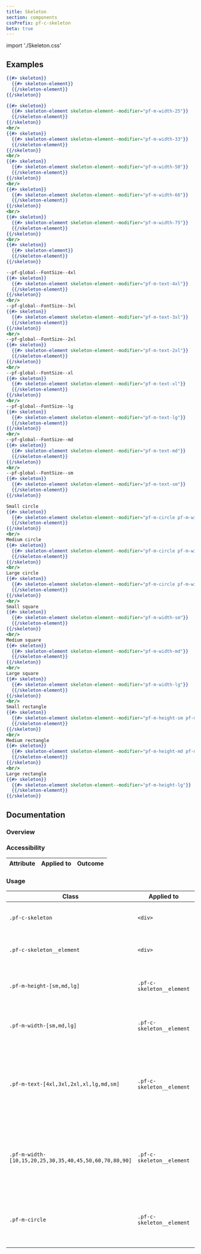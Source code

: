 ```yaml
---
title: Skeleton
section: components
cssPrefix: pf-c-skeleton
beta: true
---
```


import './Skeleton.css'

## Examples
```hbs title=Default
{{#> skeleton}}
  {{#> skeleton-element}}
  {{/skeleton-element}}
{{/skeleton}}
```

```hbs title=Responsive-width-modifiers
{{#> skeleton}}
  {{#> skeleton-element skeleton-element--modifier="pf-m-width-25"}}
  {{/skeleton-element}}
{{/skeleton}}
<br/>
{{#> skeleton}}
  {{#> skeleton-element skeleton-element--modifier="pf-m-width-33"}}
  {{/skeleton-element}}
{{/skeleton}}
<br/>
{{#> skeleton}}
  {{#> skeleton-element skeleton-element--modifier="pf-m-width-50"}}
  {{/skeleton-element}}
{{/skeleton}}
<br/>
{{#> skeleton}}
  {{#> skeleton-element skeleton-element--modifier="pf-m-width-66"}}
  {{/skeleton-element}}
{{/skeleton}}
<br/>
{{#> skeleton}}
  {{#> skeleton-element skeleton-element--modifier="pf-m-width-75"}}
  {{/skeleton-element}}
{{/skeleton}}
<br/>
{{#> skeleton}}
  {{#> skeleton-element}}
  {{/skeleton-element}}
{{/skeleton}}
```

```hbs title=Text-modifiers
--pf-global--FontSize--4xl
{{#> skeleton}}
  {{#> skeleton-element skeleton-element--modifier="pf-m-text-4xl"}}
  {{/skeleton-element}}
{{/skeleton}}
<br/>
--pf-global--FontSize--3xl
{{#> skeleton}}
  {{#> skeleton-element skeleton-element--modifier="pf-m-text-3xl"}}
  {{/skeleton-element}}
{{/skeleton}}
<br/>
--pf-global--FontSize--2xl
{{#> skeleton}}
  {{#> skeleton-element skeleton-element--modifier="pf-m-text-2xl"}}
  {{/skeleton-element}}
{{/skeleton}}
<br/>
--pf-global--FontSize--xl
{{#> skeleton}}
  {{#> skeleton-element skeleton-element--modifier="pf-m-text-xl"}}
  {{/skeleton-element}}
{{/skeleton}}
<br/>
--pf-global--FontSize--lg
{{#> skeleton}}
  {{#> skeleton-element skeleton-element--modifier="pf-m-text-lg"}}
  {{/skeleton-element}}
{{/skeleton}}
<br/>
--pf-global--FontSize--md
{{#> skeleton}}
  {{#> skeleton-element skeleton-element--modifier="pf-m-text-md"}}
  {{/skeleton-element}}
{{/skeleton}}
<br/>
--pf-global--FontSize--sm
{{#> skeleton}}
  {{#> skeleton-element skeleton-element--modifier="pf-m-text-sm"}}
  {{/skeleton-element}}
{{/skeleton}}
```

```hbs title=Static-height-width-and-shape-modifiers
Small circle
{{#> skeleton}}
  {{#> skeleton-element skeleton-element--modifier="pf-m-circle pf-m-width-sm"}}
  {{/skeleton-element}}
{{/skeleton}}
<br/>
Medium circle
{{#> skeleton}}
  {{#> skeleton-element skeleton-element--modifier="pf-m-circle pf-m-width-md"}}
  {{/skeleton-element}}
{{/skeleton}}
<br/>
Large circle
{{#> skeleton}}
  {{#> skeleton-element skeleton-element--modifier="pf-m-circle pf-m-width-lg"}}
  {{/skeleton-element}}
{{/skeleton}}
<br/>
Small square
{{#> skeleton}}
  {{#> skeleton-element skeleton-element--modifier="pf-m-width-sm"}}
  {{/skeleton-element}}
{{/skeleton}}
<br/>
Medium square
{{#> skeleton}}
  {{#> skeleton-element skeleton-element--modifier="pf-m-width-md"}}
  {{/skeleton-element}}
{{/skeleton}}
<br/>
Large square
{{#> skeleton}}
  {{#> skeleton-element skeleton-element--modifier="pf-m-width-lg"}}
  {{/skeleton-element}}
{{/skeleton}}
<br/>
Small rectangle
{{#> skeleton}}
  {{#> skeleton-element skeleton-element--modifier="pf-m-height-sm pf-m-width-md"}}
  {{/skeleton-element}}
{{/skeleton}}
<br/>
Medium rectangle
{{#> skeleton}}
  {{#> skeleton-element skeleton-element--modifier="pf-m-height-md pf-m-width-lg"}}
  {{/skeleton-element}}
{{/skeleton}}
<br/>
Large rectangle
{{#> skeleton}}
  {{#> skeleton-element skeleton-element--modifier="pf-m-height-lg"}}
  {{/skeleton-element}}
{{/skeleton}}
```


## Documentation
### Overview

### Accessibility
| Attribute | Applied to | Outcome |
| -- | -- | -- |


### Usage
| Class | Applied to | Outcome |
| -- | -- | -- |
| `.pf-c-skeleton` | `<div>` | Initiates the skeleton component. **Required** |
| `.pf-c-skeleton__element` | `<div>` | Initiates the skeleton element. **Required** |
| `.pf-m-height-[sm,md,lg]` | `.pf-c-skeleton__element` | Modifies the height of the skeleton element. |
| `.pf-m-width-[sm,md,lg]` | `.pf-c-skeleton__element` | Modifies the width of the skeleton element. |
| `.pf-m-text-[4xl,3xl,2xl,xl,lg,md,sm]` | `.pf-c-skeleton__element` | Modifies the skeleton element height to match the height of PatternFly's text elements. | 
| `.pf-m-width-[10,15,20,25,30,35,40,45,50,60,70,80,90]` | `.pf-c-skeleton__element` | Modifies the width of the skeleton element to be responsive. The default is 100%. |
| `.pf-m-circle` | `.pf-c-skeleton__element` | Modifies the border radius of the skeleton element to be a circle. |


